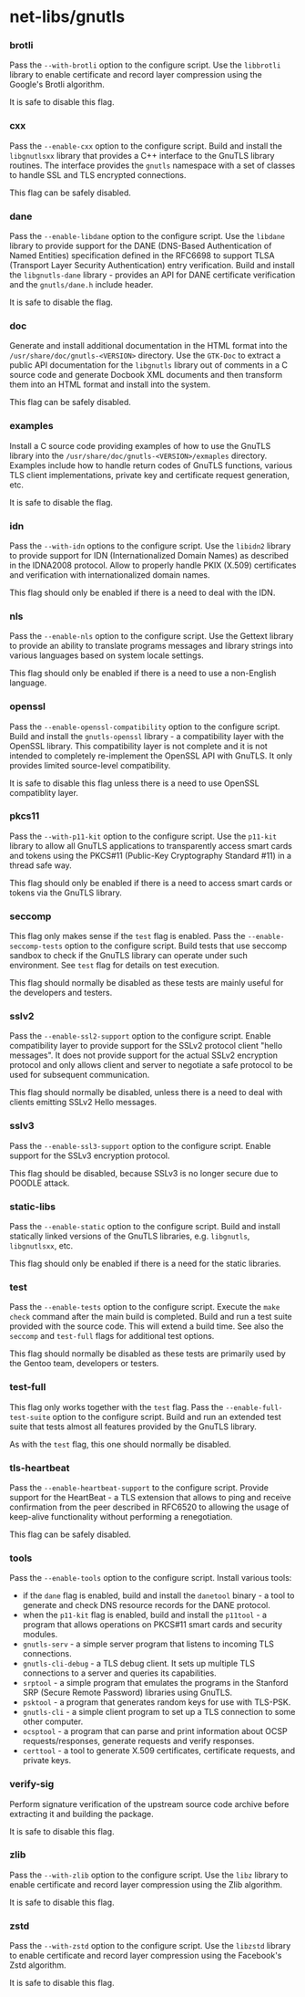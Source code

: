 # net-libs/gnutls

### brotli
Pass the `--with-brotli` option to the configure script. Use the `libbrotli` library to enable certificate and record layer compression using the Google's Brotli algorithm.

It is safe to disable this flag.

### cxx
Pass the `--enable-cxx` option to the configure script. Build and install the `libgnutlsxx` library that provides a C++ interface to the GnuTLS library routines. The interface provides the `gnutls` namespace with a set of classes to handle SSL and TLS encrypted connections.

This flag can be safely disabled.

### dane
Pass the `--enable-libdane` option to the configure script. Use the `libdane` library to provide support for the DANE (DNS-Based Authentication of Named Entities) specification defined in the RFC6698 to support TLSA (Transport Layer Security Authentication) entry verification. Build and install the `libgnutls-dane` library - provides an API for DANE certificate verification and the `gnutls/dane.h` include header.

It is safe to disable the flag.

### doc
Generate and install additional documentation in the HTML format into the `/usr/share/doc/gnutls-<VERSION>` directory. Use the `GTK-Doc` to extract a public API documentation for the `libgnutls` library out of comments in a C source code and generate Docbook XML documents and then transform them into an HTML format and install into the system.

This flag can be safely disabled.

### examples
Install a C source code providing examples of how to use the GnuTLS library into the `/usr/share/doc/gnutls-<VERSION>/exmaples` directory. Examples include how to handle return codes of GnuTLS functions, various TLS client implementations, private key and certificate request generation, etc.

It is safe to disable the flag.

### idn
Pass the `--with-idn` options to the configure script. Use the `libidn2` library to provide support for IDN (Internationalized Domain Names) as described in the IDNA2008 protocol. Allow to properly handle PKIX (X.509) certificates and verification with internationalized domain names.

This flag should only be enabled if there is a need to deal with the IDN.

### nls
Pass the `--enable-nls` option to the configure script. Use the Gettext library to provide an ability to translate programs messages and library strings into various languages based on system locale settings.

This flag should only be enabled if there is a need to use a non-English language.

### openssl
Pass the `--enable-openssl-compatibility` option to the configure script. Build and install the `gnutls-openssl` library - a compatibility layer with the OpenSSL library. This compatibility layer is not complete and it is not intended to completely re-implement the OpenSSL API with GnuTLS. It only provides limited source-level compatibility.

It is safe to disable this flag unless there is a need to use OpenSSL compatiblity layer.

### pkcs11
Pass the `--with-p11-kit` option to the configure script. Use the `p11-kit` library to allow all GnuTLS applications to transparently access smart cards and tokens using the PKCS#11 (Public-Key Cryptography Standard #11) in a thread safe way.

This flag should only be enabled if there is a need to access smart cards or tokens via the GnuTLS library.

### seccomp
This flag only makes sense if the `test` flag is enabled. Pass the `--enable-seccomp-tests` option to the configure script. Build tests that use seccomp sandbox to check if the GnuTLS library can operate under such environment. See `test` flag for details on test execution.

This flag should normally be disabled as these tests are mainly useful for the developers and testers.

### sslv2
Pass the `--enable-ssl2-support` option to the configure script. Enable compatibility layer to provide support for the SSLv2 protocol client "hello messages". It does not provide support for the actual SSLv2 encryption protocol and only allows client and server to negotiate a safe protocol to be used for subsequent communication.

This flag should normally be disabled, unless there is a need to deal with clients emitting SSLv2 Hello messages.

### sslv3
Pass the `--enable-ssl3-support` option to the configure script. Enable support for the SSLv3 encryption protocol.

This flag should be disabled, because SSLv3 is no longer secure due to POODLE attack.

### static-libs
Pass the `--enable-static` option to the configure script. Build and install statically linked versions of the GnuTLS libraries, e.g. `libgnutls`, `libgnutlsxx`, etc.

This flag should only be enabled if there is a need for the static libraries.

### test
Pass the `--enable-tests` option to the configure script. Execute the `make check` command after the main build is completed. Build and run a test suite provided with the source code. This will extend a build time. See also the `seccomp` and `test-full` flags for additional test options.

This flag should normally be disabled as these tests are primarily used by the Gentoo team, developers or testers.

### test-full
This flag only works together with the `test` flag. Pass the `--enable-full-test-suite` option to the configure script. Build and run an extended test suite that tests almost all features provided by the GnuTLS library.

As with the `test` flag, this one should normally be disabled.

### tls-heartbeat
Pass the `--enable-heartbeat-support` to the configure script. Provide support for the HeartBeat - a TLS extension that allows to ping and receive confirmation from the peer described in RFC6520 to allowing the usage of keep-alive functionality without performing a renegotiation.

This flag can be safely disabled.

### tools
Pass the `--enable-tools` option to the configure script. Install various tools:

- if the `dane` flag is enabled, build and install the `danetool` binary - a tool to generate and check DNS resource records for the DANE protocol.
- when the `p11-kit` flag is enabled, build and install the `p11tool` - a program that allows operations on PKCS#11 smart cards and security modules.
- `gnutls-serv` - a simple server program that listens to incoming TLS connections.
- `gnutls-cli-debug` - a TLS debug client. It sets up multiple TLS connections to a server and queries its capabilities.
- `srptool` - a simple program that emulates the programs in the Stanford SRP (Secure Remote Password) libraries using GnuTLS.
- `psktool` - a program  that generates random keys for use with TLS-PSK.
- `gnutls-cli` - a simple client program to set up a TLS connection to some other computer.
- `ocsptool` - a program that can parse and print information about OCSP requests/responses, generate requests and verify responses.
- `certtool` - a tool to generate X.509 certificates, certificate requests, and private keys.

### verify-sig
Perform signature verification of the upstream source code archive before extracting it and building the package.

It is safe to disable this flag.

### zlib
Pass the `--with-zlib` option to the configure script. Use the `libz` library to enable certificate and record layer compression using the Zlib algorithm.

It is safe to disable this flag.

### zstd
Pass the `--with-zstd` option to the configure script. Use the `libzstd` library to enable certificate and record layer compression using the Facebook's Zstd algorithm.

It is safe to disable this flag.
